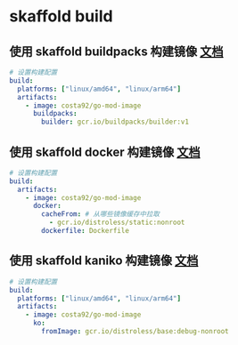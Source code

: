 # skaffold build

## 使用 skaffold buildpacks 构建镜像 [文档](https://skaffold-latest.firebaseapp.com/docs/pipeline-stages/builders/buildpacks/)

```yaml
# 设置构建配置  
build:
  platforms: ["linux/amd64", "linux/arm64"]
  artifacts:
    - image: costa92/go-mod-image
      buildpacks:
        builder: gcr.io/buildpacks/builder:v1
```

## 使用 skaffold docker 构建镜像 [文档](https://skaffold-latest.firebaseapp.com/docs/pipeline-stages/builders/docker/)

```yaml
# 设置构建配置
build:
  artifacts:
    - image: costa92/go-mod-image
      docker:
        cacheFrom: # 从哪些镜像缓存中拉取
          - gcr.io/distroless/static:nonroot
        dockerfile: Dockerfile
```
## 使用 skaffold kaniko 构建镜像 [文档](https://skaffold-latest.firebaseapp.com/docs/pipeline-stages/builders/ko/)

```yaml
# 设置构建配置  
build:
  platforms: ["linux/amd64", "linux/arm64"]
  artifacts:
    - image: costa92/go-mod-image
      ko:
        fromImage: gcr.io/distroless/base:debug-nonroot
```
